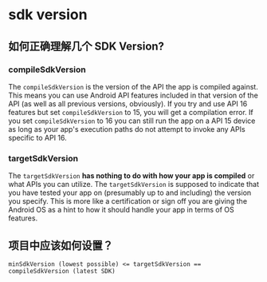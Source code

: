 # sdk version

## 如何正确理解几个 SDK Version?

### compileSdkVersion

The `compileSdkVersion` is the version of the API the app is compiled against. This means you can use Android API features included in that version of the API (as well as all previous versions, obviously). If you try and use API 16 features but set `compileSdkVersion` to 15, you will get a compilation error. If you set `compileSdkVersion` to 16 you can still run the app on a API 15 device as long as your app's execution paths do not attempt to invoke any APIs specific to API 16.

### targetSdkVersion

The `targetSdkVersion` **has nothing to do with how your app is compiled** or what APIs you can utilize. The `targetSdkVersion` is supposed to indicate that you have tested your app on (presumably up to and including) the version you specify. This is more like a certification or sign off you are giving the Android OS as a hint to how it should handle your app in terms of OS features.

## 项目中应该如何设置？

```
minSdkVersion (lowest possible) <= targetSdkVersion == compileSdkVersion (latest SDK)
```